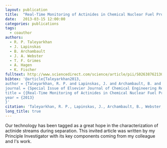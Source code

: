 ```yaml
---
layout: publication
title:  "Real-Time Monitoring of Actinides in Chemical Nuclear Fuel Processing Plants"
date:   2013-03-15 12:00:00
categories: publications
tags:
  - coauthor
authors:
  - R. P. Taleyarkhan
  - J. Lapinskas
  - B. Archambault
  - J. A. Webster
  - T. F. Grimes
  - A. Hagen
  - K. Fischer
fulltext: http://www.sciencedirect.com/science/article/pii/S0263876213000737
bibtex: '@article{Taleyarkhan2013,
author = {Taleyarkhan, R. P. and Lapinskas, J. and Archambault, B. and Webster, J. A. and Grimes, T. F. and Hagen, A. and Fischer, K.},
journal = {Special Issue of Elsevier Journal of Chemical Engineering Research and Development},
title = {{Real-Time Monitoring of Actinides in Chemical Nuclear Fuel Processing Plants}},
year = {2013}
}'
citation: 'Taleyarkhan, R. P., Lapinskas, J., Archambault, B., Webster, J. A., Grimes, T. F., Hagen, A., & Fischer, K. (2013). Real-Time Monitoring of Actinides in Chemical Nuclear Fuel Processing Plants. Special Issue of Elsevier Journal of Chemical Engineering Research and Development.'
long_title: true
---
```


Our technology has been tagged as a great hope in the characterization of actinide streams during separation.  This invited article was written by my Principle Investigator with its key components coming from my colleague and I's work.
